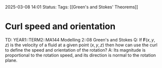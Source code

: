 2025-03-08 14:01
Status: 
Tags: [[Green's and Stokes' Theorems]]
# Curl speed and orientation

TD: YEAR1::TERM2::MA144 Modelling 2::08 Green's and Stokes
Q: If $\mathbf{F}(x, y, z)$ is the velocity of a fluid at a given point $(x, y, z)$ then how can use the curl to define the speed and orientation of the rotation?
A: Its magnitude is proportional to the rotation speed, and its direction is normal to the rotation plane.
<!--ID: 1741442620287-->
